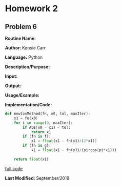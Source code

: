 # Homework 2

## Problem 6

**Routine Name:**           

**Author:** Kensie Carr

**Language:** Python

**Description/Purpose:** 

**Input:**

**Output:** 

**Usage/Example:**

**Implementation/Code:** 
```python
def newtonMethod(fn, x0, tol, maxIter):
    x1 = fn(x0)
    for i in range(0, maxIter):
        if Abs(x0 - x1) < tol:
            return x1
        if (fn is f):
            x1 = float(x1 - fn(x1)/(2*x1))
        if (fn is g):
            x1 = float(x1 - fn(x1)/(pi*cos(pi*x1)))
        
    return float(x1)
```
[full code](https://KensieCarr.github.io/Math-4610/Homework2/Problem5.py)

**Last Modified:** September/2018
